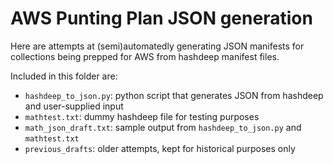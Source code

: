 # AWS Punting Plan JSON generation

Here are attempts at (semi)automatedly generating JSON manifests for collections being prepped for AWS from hashdeep manifest files.

Included in this folder are:
* `hashdeep_to_json.py`: python script that generates JSON from hashdeep and user-supplied input
* `mathtest.txt`: dummy hashdeep file for testing purposes
* `math_json_draft.txt`: sample output from `hashdeep_to_json.py` and `mathtest.txt`
* `previous_drafts`: older attempts, kept for historical purposes only

